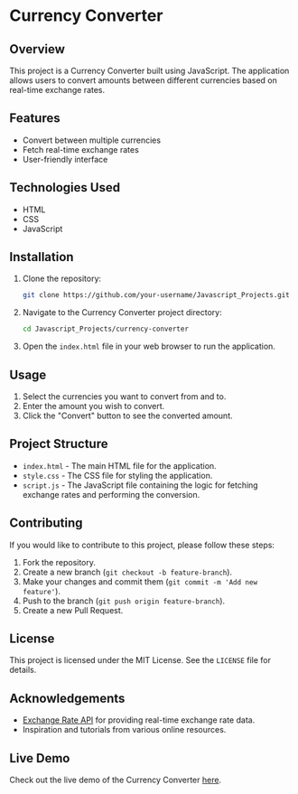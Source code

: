 # Currency Converter

## Overview

This project is a Currency Converter built using JavaScript. The application allows users to convert amounts between different currencies based on real-time exchange rates.

## Features

- Convert between multiple currencies
- Fetch real-time exchange rates
- User-friendly interface

## Technologies Used

- HTML
- CSS
- JavaScript

## Installation

1. Clone the repository:

   ```bash
   git clone https://github.com/your-username/Javascript_Projects.git
   ```

2. Navigate to the Currency Converter project directory:

   ```bash
   cd Javascript_Projects/currency-converter
   ```

3. Open the `index.html` file in your web browser to run the application.

## Usage

1. Select the currencies you want to convert from and to.
2. Enter the amount you wish to convert.
3. Click the "Convert" button to see the converted amount.

## Project Structure

- `index.html` - The main HTML file for the application.
- `style.css` - The CSS file for styling the application.
- `script.js` - The JavaScript file containing the logic for fetching exchange rates and performing the conversion.

## Contributing

If you would like to contribute to this project, please follow these steps:

1. Fork the repository.
2. Create a new branch (`git checkout -b feature-branch`).
3. Make your changes and commit them (`git commit -m 'Add new feature'`).
4. Push to the branch (`git push origin feature-branch`).
5. Create a new Pull Request.

## License

This project is licensed under the MIT License. See the `LICENSE` file for details.

## Acknowledgements

- [Exchange Rate API](https://www.exchangerate-api.com/) for providing real-time exchange rate data.
- Inspiration and tutorials from various online resources.

## Live Demo

Check out the live demo of the Currency Converter [here](https://convertlycurrency.netlify.app).
